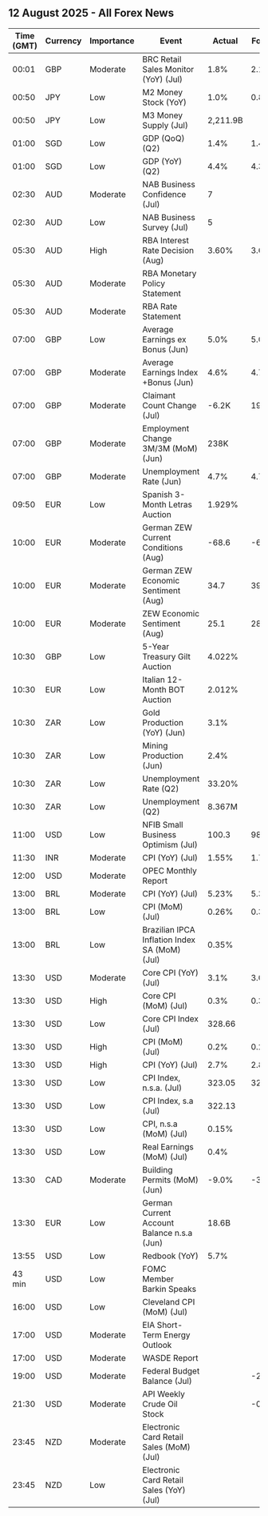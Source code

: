 ## 12 August 2025 - All Forex News

| Time (GMT) | Currency | Importance | Event | Actual | Forecast | Previous |
|------|----------|------------|-------|--------|----------|----------|
| 00:01 | GBP | Moderate | BRC Retail Sales Monitor (YoY) (Jul) | 1.8% | 2.1% | 2.7% |
| 00:50 | JPY | Low | M2 Money Stock (YoY) | 1.0% | 0.8% | 0.9% |
| 00:50 | JPY | Low | M3 Money Supply (Jul) | 2,211.9B |  | 2,204.3B |
| 01:00 | SGD | Low | GDP (QoQ) (Q2) | 1.4% | 1.4% | -0.5% |
| 01:00 | SGD | Low | GDP (YoY) (Q2) | 4.4% | 4.3% | 4.1% |
| 02:30 | AUD | Moderate | NAB Business Confidence (Jul) | 7 |  | 5 |
| 02:30 | AUD | Low | NAB Business Survey (Jul) | 5 |  | 7 |
| 05:30 | AUD | High | RBA Interest Rate Decision (Aug) | 3.60% | 3.60% | 3.85% |
| 05:30 | AUD | Moderate | RBA Monetary Policy Statement |  |  |  |
| 05:30 | AUD | Moderate | RBA Rate Statement |  |  |  |
| 07:00 | GBP | Low | Average Earnings ex Bonus (Jun) | 5.0% | 5.0% | 5.0% |
| 07:00 | GBP | Moderate | Average Earnings Index +Bonus (Jun) | 4.6% | 4.7% | 5.0% |
| 07:00 | GBP | Moderate | Claimant Count Change (Jul) | -6.2K | 19.7K | -15.5K |
| 07:00 | GBP | Moderate | Employment Change 3M/3M (MoM) (Jun) | 238K |  | 134K |
| 07:00 | GBP | Moderate | Unemployment Rate (Jun) | 4.7% | 4.7% | 4.7% |
| 09:50 | EUR | Low | Spanish 3-Month Letras Auction | 1.929% |  | 1.905% |
| 10:00 | EUR | Moderate | German ZEW Current Conditions (Aug) | -68.6 | -65.0 | -59.5 |
| 10:00 | EUR | Moderate | German ZEW Economic Sentiment (Aug) | 34.7 | 39.5 | 52.7 |
| 10:00 | EUR | Moderate | ZEW Economic Sentiment (Aug) | 25.1 | 28.1 | 36.1 |
| 10:30 | GBP | Low | 5-Year Treasury Gilt Auction | 4.022% |  | 4.078% |
| 10:30 | EUR | Low | Italian 12-Month BOT Auction | 2.012% |  | 1.961% |
| 10:30 | ZAR | Low | Gold Production (YoY) (Jun) | 3.1% |  | 1.5% |
| 10:30 | ZAR | Low | Mining Production (Jun) | 2.4% |  | 0.3% |
| 10:30 | ZAR | Low | Unemployment Rate (Q2) | 33.20% |  | 32.90% |
| 10:30 | ZAR | Low | Unemployment (Q2) | 8.367M |  | 8.228M |
| 11:00 | USD | Low | NFIB Small Business Optimism (Jul) | 100.3 | 98.9 | 98.6 |
| 11:30 | INR | Moderate | CPI (YoY) (Jul) | 1.55% | 1.76% | 2.10% |
| 12:00 | USD | Moderate | OPEC Monthly Report |  |  |  |
| 13:00 | BRL | Moderate | CPI (YoY) (Jul) | 5.23% | 5.34% | 5.35% |
| 13:00 | BRL | Low | CPI (MoM) (Jul) | 0.26% | 0.37% | 0.24% |
| 13:00 | BRL | Low | Brazilian IPCA Inflation Index SA (MoM) (Jul) | 0.35% |  | 0.31% |
| 13:30 | USD | Moderate | Core CPI (YoY) (Jul) | 3.1% | 3.0% | 2.9% |
| 13:30 | USD | High | Core CPI (MoM) (Jul) | 0.3% | 0.3% | 0.2% |
| 13:30 | USD | Low | Core CPI Index (Jul) | 328.66 |  | 327.60 |
| 13:30 | USD | High | CPI (MoM) (Jul) | 0.2% | 0.2% | 0.3% |
| 13:30 | USD | High | CPI (YoY) (Jul) | 2.7% | 2.8% | 2.7% |
| 13:30 | USD | Low | CPI Index, n.s.a. (Jul) | 323.05 | 323.17 | 322.56 |
| 13:30 | USD | Low | CPI Index, s.a (Jul) | 322.13 |  | 321.50 |
| 13:30 | USD | Low | CPI, n.s.a (MoM) (Jul) | 0.15% |  | 0.34% |
| 13:30 | USD | Low | Real Earnings (MoM) (Jul) | 0.4% |  | -0.3% |
| 13:30 | CAD | Moderate | Building Permits (MoM) (Jun) | -9.0% | -3.9% | 12.8% |
| 13:30 | EUR | Low | German Current Account Balance n.s.a (Jun) | 18.6B |  | 7.5B |
| 13:55 | USD | Low | Redbook (YoY) | 5.7% |  | 6.5% |
| 43 min | USD | Low | FOMC Member Barkin Speaks |  |  |  |
| 16:00 | USD | Low | Cleveland CPI (MoM) (Jul) |  |  | 0.3% |
| 17:00 | USD | Moderate | EIA Short-Term Energy Outlook |  |  |  |
| 17:00 | USD | Moderate | WASDE Report |  |  |  |
| 19:00 | USD | Moderate | Federal Budget Balance (Jul) |  | -206.7B | 27.0B |
| 21:30 | USD | Moderate | API Weekly Crude Oil Stock |  | -0.800M | -4.200M |
| 23:45 | NZD | Moderate | Electronic Card Retail Sales (MoM) (Jul) |  |  | 0.5% |
| 23:45 | NZD | Low | Electronic Card Retail Sales (YoY) (Jul) |  |  | -0.4% |
